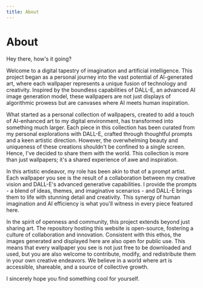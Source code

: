 ```yaml
---
title: About
---
```


# About

Hey there, how's it going?

Welcome to a digital tapestry of imagination and artificial intelligence. This project began as a personal journey into the vast potential of AI-generated art, where each wallpaper represents a unique fusion of technology and creativity. Inspired by the boundless capabilities of DALL-E, an advanced AI image generation model, these wallpapers are not just displays of algorithmic prowess but are canvases where AI meets human inspiration.

What started as a personal collection of wallpapers, created to add a touch of AI-enhanced art to my digital environment, has transformed into something much larger. Each piece in this collection has been curated from my personal explorations with DALL-E, crafted through thoughtful prompts and a keen artistic direction. However, the overwhelming beauty and uniqueness of these creations shouldn't be confined to a single screen. Hence, I've decided to share them with the world. This collection is more than just wallpapers; it's a shared experience of awe and inspiration.

In this artistic endeavor, my role has been akin to that of a prompt artist. Each wallpaper you see is the result of a collaboration between my creative vision and DALL-E's advanced generative capabilities. I provide the prompts - a blend of ideas, themes, and imaginative scenarios - and DALL-E brings them to life with stunning detail and creativity. This synergy of human imagination and AI efficiency is what you'll witness in every piece featured here.

In the spirit of openness and community, this project extends beyond just sharing art. The repository hosting this website is open-source, fostering a culture of collaboration and innovation. Consistent with this ethos, the images generated and displayed here are also open for public use. This means that every wallpaper you see is not just free to be downloaded and used, but you are also welcome to contribute, modify, and redistribute them in your own creative endeavors. We believe in a world where art is accessible, shareable, and a source of collective growth.

I sincerely hope you find something cool for yourself.
